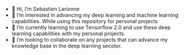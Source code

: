 - 👋 Hi, I’m Sebastien Larionne
- 👀 I’m interested in advancing my deep learning and machine learning capabilities. While using this repository for personal projects  
- 🌱 I’m currently learning to use Tensorflow 2.0 and use these deep learning capabilities with my personal projects.
- 💞️ I’m looking to collaborate on any projects that can advance my knowledge base in the deep learning secotor.
